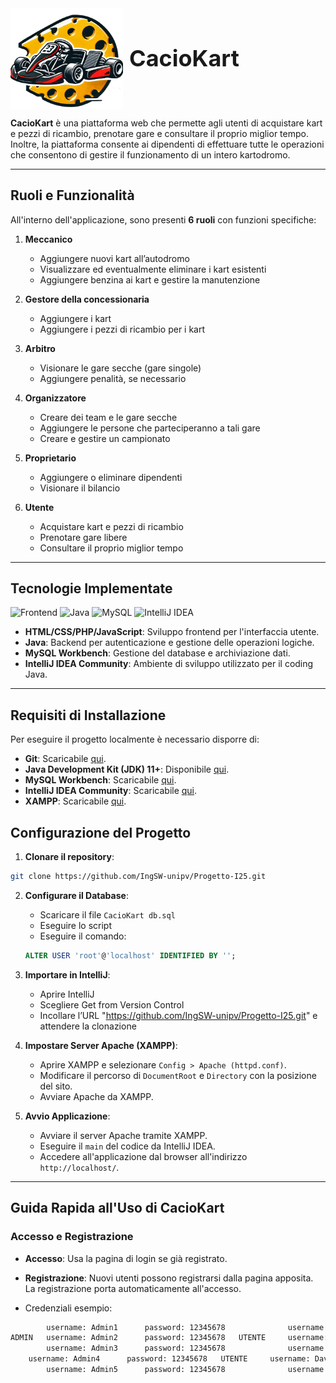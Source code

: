 <div style="display: flex; align-items: center;">
  <img src="LOGO_KART.png" width="180" style="margin-right: 10px;">
  <h1 style="font-size: 36px; font-weight: bold; margin: 0;">CacioKart</h1>
</div>

**CacioKart** è una piattaforma web che permette agli utenti di acquistare kart e pezzi di ricambio, prenotare gare e consultare il proprio miglior tempo. Inoltre, la piattaforma consente ai dipendenti di effettuare tutte le operazioni che consentono di gestire il funzionamento di un intero kartodromo.

---

## Ruoli e Funzionalità

All'interno dell'applicazione, sono presenti **6 ruoli** con funzioni specifiche:

1. **Meccanico**

   * Aggiungere nuovi kart all’autodromo
   * Visualizzare ed eventualmente eliminare i kart esistenti
   * Aggiungere benzina ai kart e gestire la manutenzione

2. **Gestore della concessionaria**

   * Aggiungere i kart
   * Aggiungere i pezzi di ricambio per i kart

3. **Arbitro**

   * Visionare le gare secche (gare singole)
   * Aggiungere penalità, se necessario

4. **Organizzatore**

   * Creare dei team e le gare secche
   * Aggiungere le persone che parteciperanno a tali gare
   * Creare e gestire un campionato

5. **Proprietario**

   * Aggiungere o eliminare dipendenti
   * Visionare il bilancio

6. **Utente**

   * Acquistare kart e pezzi di ricambio
   * Prenotare gare libere
   * Consultare il proprio miglior tempo

---

## Tecnologie Implementate

![Frontend](https://img.shields.io/badge/Frontend-HTML-E34F26?style=for-the-badge\&logoColor=white)  ![Java](https://img.shields.io/badge/Backend-Java-007396?style=for-the-badge\&logo=java\&logoColor=white)   ![MySQL](https://img.shields.io/badge/Database-MySQL-4479A1?style=for-the-badge\&logo=mysql\&logoColor=white)  ![IntelliJ IDEA](https://img.shields.io/badge/IDE-IntelliJ_IDEA-000000?style=for-the-badge\&logo=intellij-idea\&logoColor=white)

* **HTML/CSS/PHP/JavaScript**: Sviluppo frontend per l'interfaccia utente.
* **Java**: Backend per autenticazione e gestione delle operazioni logiche.
* **MySQL Workbench**: Gestione del database e archiviazione dati.
* **IntelliJ IDEA Community**: Ambiente di sviluppo utilizzato per il coding Java.

---

## Requisiti di Installazione

Per eseguire il progetto localmente è necessario disporre di:

* **Git**: Scaricabile [qui](https://git-scm.com/downloads/win).
* **Java Development Kit (JDK) 11+**: Disponibile [qui](https://www.oracle.com/java/technologies/downloads/#jdk23-windows).
* **MySQL Workbench**: Scaricabile [qui](https://dev.mysql.com/downloads/installer/).
* **IntelliJ IDEA Community**: Scaricabile [qui](https://www.jetbrains.com/idea/download/).
* **XAMPP**: Scaricabile [qui](https://www.apachefriends.org/download.html).


## Configurazione del Progetto

1. **Clonare il repository**:

```bash
git clone https://github.com/IngSW-unipv/Progetto-I25.git
```

2. **Configurare il Database**:
   * Scaricare il file `CacioKart db.sql`
   * Eseguire lo script
   * Eseguire il comando:

   ```sql
   ALTER USER 'root'@'localhost' IDENTIFIED BY '';
   ```

3. **Importare in IntelliJ**:

   * Aprire IntelliJ
   * Scegliere Get from Version Control
   * Incollare l’URL "https://github.com/IngSW-unipv/Progetto-I25.git" e attendere la clonazione

4. **Impostare Server Apache (XAMPP)**:

   * Aprire XAMPP e selezionare `Config > Apache (httpd.conf)`.
   * Modificare il percorso di `DocumentRoot` e `Directory` con la posizione del sito.
   * Avviare Apache da XAMPP.

5. **Avvio Applicazione**:

   * Avviare il server Apache tramite XAMPP.
   * Eseguire il `main` del codice da IntelliJ IDEA.
   * Accedere all'applicazione dal browser all'indirizzo `http://localhost/`.

---

## Guida Rapida all'Uso di CacioKart

### Accesso e Registrazione

* **Accesso**: Usa la pagina di login se già registrato.

* **Registrazione**: Nuovi utenti possono registrarsi dalla pagina apposita. La registrazione porta automaticamente all'accesso.

* Credenziali esempio:

```bash
        username: Admin1      password: 12345678              username: Andrea       password: 12345678
ADMIN   username: Admin2      password: 12345678   UTENTE     username: Alessandro   password: 12345678
        username: Admin3      password: 12345678              username: Luca         password: 12345678
	username: Admin4      password: 12345678   UTENTE     username: Davide       password: 12345678
        username: Admin5      password: 12345678              username: Adriano      password: 12345678
```
